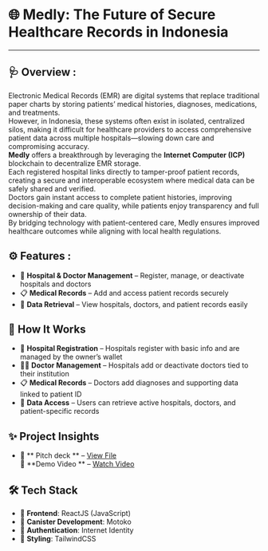 # 🌐 Medly: The Future of Secure Healthcare Records in Indonesia

---

## 🩺 Overview :

Electronic Medical Records (EMR) are digital systems that replace traditional paper charts by storing patients’ medical histories, diagnoses, medications, and treatments.  
However, in Indonesia, these systems often exist in isolated, centralized silos, making it difficult for healthcare providers to access comprehensive patient data across multiple hospitals—slowing down care and compromising accuracy.  
**Medly** offers a breakthrough by leveraging the **Internet Computer (ICP)** blockchain to decentralize EMR storage.  
Each registered hospital links directly to tamper-proof patient records, creating a secure and interoperable ecosystem where medical data can be safely shared and verified.  
Doctors gain instant access to complete patient histories, improving decision-making and care quality, while patients enjoy transparency and full ownership of their data.  
By bridging technology with patient-centered care, Medly ensures improved healthcare outcomes while aligning with local health regulations.


## ⚙️ Features :

- 🏥 **Hospital & Doctor Management** – Register, manage, or deactivate hospitals and doctors  
- 📋 **Medical Records** – Add and access patient records securely  
- 🔎 **Data Retrieval** – View hospitals, doctors, and patient records easily


## 🔄 How It Works

- 🏥 **Hospital Registration** – Hospitals register with basic info and are managed by the owner’s wallet  
- 👨‍⚕️ **Doctor Management** – Hospitals add or deactivate doctors tied to their institution  
- 📋 **Medical Records** – Doctors add diagnoses and supporting data linked to patient ID  
- 🔎 **Data Access** – Users can retrieve active hospitals, doctors, and patient-specific records  


## ✨ Project Insights

- 📝 ** Pitch deck ** – [View File](#)  
🎥 **Demo Video ** – [Watch Video](https://youtu.be/Cy-rEW8Gtvo)



## 🛠 Tech Stack

- 🎨 **Frontend**: ReactJS (JavaScript)  
- 🧠 **Canister Development**: Motoko  
- 🔐 **Authentication**: Internet Identity  
- 💅 **Styling**: TailwindCSS  

